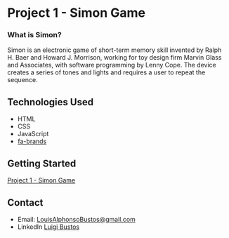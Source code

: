 # Project 1 - Simon Game

### What is Simon? 
Simon is an electronic game of short-term memory skill invented by Ralph H. Baer and Howard J. Morrison, working for toy design firm Marvin Glass and Associates, with software programming by Lenny Cope. The device creates a series of tones and lights and requires a user to repeat the sequence.


## Technologies Used
- HTML 
- CSS 
- JavaScript
- [fa-brands](assets/html5.svg)
## Getting Started
[Project 1 - Simon Game](https://luigibustos.github.io/project_1/)

## Contact

- Email: LouisAlphonsoBustos@gmail.com
- LinkedIn [Luigi Bustos](https://www.linkedin.com/in/luigibustos/)
